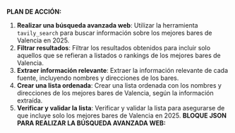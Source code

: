 **PLAN DE ACCIÓN:**
1. **Realizar una búsqueda avanzada web**: Utilizar la herramienta `tavily_search` para buscar información sobre los mejores bares de Valencia en 2025.
2. **Filtrar resultados**: Filtrar los resultados obtenidos para incluir solo aquellos que se refieran a listados o rankings de los mejores bares de Valencia.
3. **Extraer información relevante**: Extraer la información relevante de cada fuente, incluyendo nombres y direcciones de los bares.
4. **Crear una lista ordenada**: Crear una lista ordenada con los nombres y direcciones de los mejores bares de Valencia, según la información extraída.
5. **Verificar y validar la lista**: Verificar y validar la lista para asegurarse de que incluye solo los mejores bares de Valencia en 2025.
**BLOQUE JSON PARA REALIZAR LA BÚSQUEDA AVANZADA WEB:**